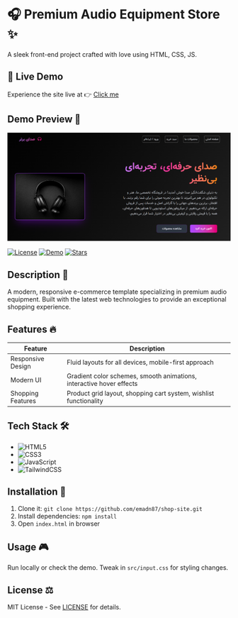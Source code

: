 # 🎧 Premium Audio Equipment Store ✨

A sleek front-end project crafted with love using HTML, CSS, JS.


## 🚀 Live Demo

Experience the site live at 👉 [Click me](https://shop-emadn87-dev.netlify.app/)

## Demo Preview 📸

![Store Preview](image/screenshot.png)

[![License](https://img.shields.io/badge/License-MIT-blue.svg)](LICENSE)
[![Demo](https://img.shields.io/badge/Live%20Demo-View%20Here-brightgreen.svg)](https://shop-audio.netlify.app)
[![Stars](https://github.com/emadn87-dev/shop)](https://github.com/emadn87-dev/shop)

## Description 📝
A modern, responsive e-commerce template specializing in premium audio equipment. Built with the latest web technologies to provide an exceptional shopping experience.

## Features 🔥

| Feature | Description |
|---------|-------------|
| Responsive Design | Fluid layouts for all devices, mobile-first approach |
| Modern UI | Gradient color schemes, smooth animations, interactive hover effects |
| Shopping Features | Product grid layout, shopping cart system, wishlist functionality |

## Tech Stack 🛠️

- ![HTML5](https://img.shields.io/badge/HTML5-E34F26?style=flat&logo=html5&logoColor=white)
- ![CSS3](https://img.shields.io/badge/CSS3-1572B6?style=flat&logo=css3&logoColor=white)
- ![JavaScript](https://img.shields.io/badge/JavaScript-F7DF1E?style=flat&logo=javascript&logoColor=black)
- ![TailwindCSS](https://img.shields.io/badge/Tailwind_CSS-38B2AC?style=flat&logo=tailwind-css&logoColor=white)

## Installation 🚀

1. Clone it: `git clone https://github.com/emadn87/shop-site.git`
2. Install dependencies: `npm install`
3. Open `index.html` in browser

## Usage 🎮
Run locally or check the demo. Tweak in `src/input.css` for styling changes.

## License ⚖️
MIT License - See [LICENSE](LICENSE) for details.
